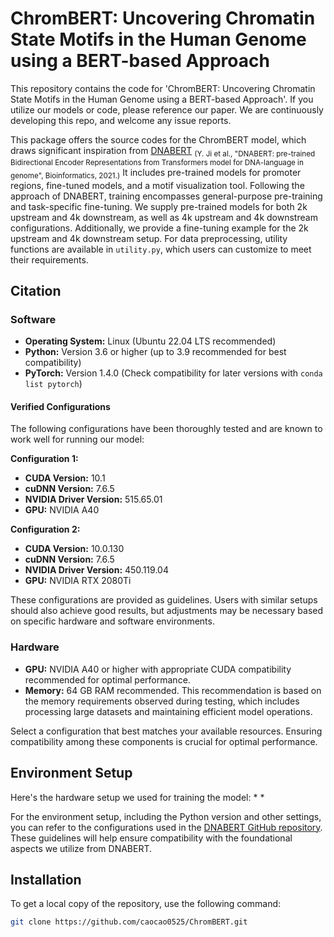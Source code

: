 # ChromBERT: Uncovering Chromatin State Motifs in the Human Genome using a BERT-based Approach

This repository contains the code for 'ChromBERT: Uncovering Chromatin State Motifs in the Human Genome using a BERT-based Approach'. 
If you utilize our models or code, please reference our paper. We are continuously developing this repo, and welcome any issue reports.

This package offers the source codes for the ChromBERT model, which draws significant inspiration from [DNABERT](https://doi.org/10.1093/bioinformatics/btab083) 
<sub>(Y. Ji et al., "DNABERT: pre-trained Bidirectional Encoder Representations from Transformers model for DNA-language in genome", Bioinformatics, 2021.)</sub> 
It includes pre-trained models for promoter regions, 
fine-tuned models, and a motif visualization tool. Following the approach of DNABERT, training encompasses general-purpose pre-training 
and task-specific fine-tuning. We supply pre-trained models for both 2k upstream and 4k downstream, as well as 4k upstream and 4k downstream configurations. 
Additionally, we provide a fine-tuning example for the 2k upstream and 4k downstream setup. For data preprocessing, utility functions are available in `utility.py`, 
which users can customize to meet their requirements.

## Citation

### Software
- **Operating System:** Linux (Ubuntu 22.04 LTS recommended)
- **Python:** Version 3.6 or higher (up to 3.9 recommended for best compatibility)
- **PyTorch:** Version 1.4.0 (Check compatibility for later versions with `conda list pytorch`)

#### Verified Configurations
The following configurations have been thoroughly tested and are known to work well for running our model:

**Configuration 1:**
- **CUDA Version:** 10.1
- **cuDNN Version:** 7.6.5
- **NVIDIA Driver Version:** 515.65.01
- **GPU:** NVIDIA A40

**Configuration 2:**
- **CUDA Version:** 10.0.130
- **cuDNN Version:** 7.6.5
- **NVIDIA Driver Version:** 450.119.04
- **GPU:** NVIDIA RTX 2080Ti

These configurations are provided as guidelines. Users with similar setups should also achieve good results, but adjustments may be necessary based on specific hardware and software environments.

### Hardware
- **GPU:** NVIDIA A40 or higher with appropriate CUDA compatibility recommended for optimal performance.
- **Memory:** 64 GB RAM recommended. This recommendation is based on the memory requirements observed during testing, which includes processing large datasets and maintaining efficient model operations.


Select a configuration that best matches your available resources. Ensuring compatibility among these components is crucial for optimal performance.


## Environment Setup

Here's the hardware setup we used for training the model:
* 
* 

For the environment setup, including the Python version and other settings, you can refer to the configurations used in the [DNABERT GitHub repository](https://github.com/jerryji1993/DNABERT). These guidelines will help ensure compatibility with the foundational aspects we utilize from DNABERT.

## Installation

To get a local copy of the repository, use the following command:
```bash
git clone https://github.com/caocao0525/ChromBERT.git


